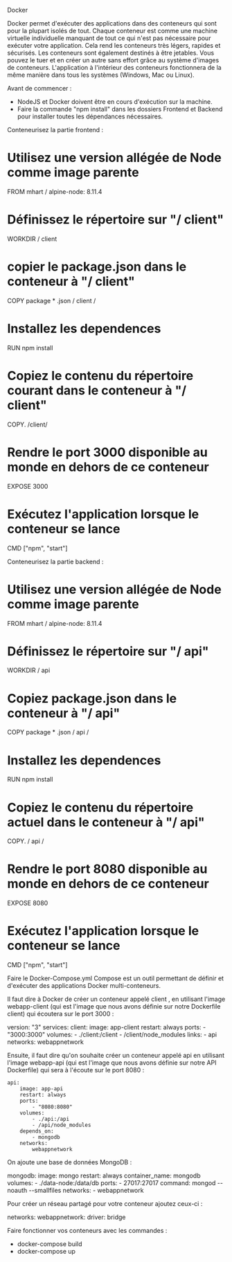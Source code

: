 Docker

Docker permet d'exécuter des applications dans des conteneurs qui sont pour la plupart isolés de tout.
Chaque conteneur est comme une machine virtuelle individuelle manquant de tout ce qui n'est pas nécessaire pour exécuter votre application. 
Cela rend les conteneurs très légers, rapides et sécurisés.
Les conteneurs sont également destinés à être jetables. Vous pouvez le tuer et en créer un autre sans effort grâce au système d'images de conteneurs.
L'application à l'intérieur des conteneurs fonctionnera de la même manière dans tous les systèmes (Windows, Mac ou Linux). 


Avant de commencer :

- NodeJS et Docker doivent être en cours d'exécution sur la machine.
- Faire la commande "npm install" dans les dossiers Frontend et Backend pour installer toutes les dépendances nécessaires.


Conteneurisez la partie frontend :

# Utilisez une version allégée de Node comme image parente
 FROM mhart / alpine-node: 8.11.4
 
# Définissez le répertoire sur "/ client"
 WORKDIR / client
 
# copier le package.json dans le conteneur à "/ client"
 COPY package * .json / client /
 
# Installez les dependences
 RUN npm install
 
# Copiez le contenu du répertoire courant dans le conteneur à "/ client"
 COPY. /client/
 
# Rendre le port 3000 disponible au monde en dehors de ce conteneur
 EXPOSE 3000
 
# Exécutez l'application lorsque le conteneur se lance
 CMD ["npm", "start"]
 
 
Conteneurisez la partie backend :

# Utilisez une version allégée de Node comme image parente
 FROM mhart / alpine-node: 8.11.4
 
# Définissez le répertoire sur "/ api"
 WORKDIR / api
 
# Copiez package.json dans le conteneur à "/ api"
 COPY package * .json / api /
 
# Installez les dependences
 RUN npm install
 
# Copiez le contenu du répertoire actuel dans le conteneur à "/ api"
 COPY. / api /
 
# Rendre le port 8080 disponible au monde en dehors de ce conteneur
 EXPOSE 8080
 
# Exécutez l'application lorsque le conteneur se lance
 CMD ["npm", "start"]
 

Faire le Docker-Compose.yml
Compose est un outil permettant de définir et d'exécuter des applications Docker multi-conteneurs.

Il faut dire à Docker de créer un conteneur appelé client , en utilisant l'image webapp-client (qui est l'image que nous avons définie sur notre Dockerfile client) qui écoutera sur le port 3000 : 

version: "3"
services:
    client:
        image: app-client
        restart: always
        ports:
            - "3000:3000"
        volumes:
            - ./client:/client
            - /client/node_modules
        links:
            - api
        networks:
            webappnetwork
            
Ensuite, il faut dire qu'on souhaite créer un conteneur appelé api en utilisant l'image webapp-api (qui est l'image que nous avons définie sur notre API Dockerfile) qui sera à l'écoute sur le port 8080 :

    api:
        image: app-api
        restart: always
        ports:
            - "8080:8080"
        volumes:
            - ./api:/api
            - /api/node_modules
        depends_on:
            - mongodb
        networks:
            webappnetwork

On ajoute une base de données MongoDB :

mongodb:
        image: mongo
        restart: always
        container_name: mongodb
        volumes:
            - ./data-node:/data/db
        ports:
            - 27017:27017
        command: mongod --noauth --smallfiles
        networks:
            - webappnetwork

Pour créer un réseau partagé pour votre conteneur ajoutez ceux-ci :

networks:
    webappnetwork:
        driver: bridge


Faire fonctionner vos conteneurs avec les commandes :

- docker-compose build
- docker-compose up

